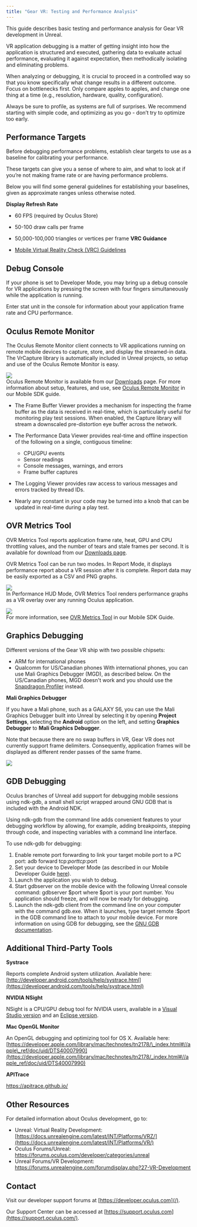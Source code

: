```yaml
---
title: "Gear VR: Testing and Performance Analysis"
---
```

This guide describes basic testing and performance analysis for Gear VR development in Unreal.

VR application debugging is a matter of getting insight into how the application is structured and executed, gathering data to evaluate actual performance, evaluating it against expectation, then methodically isolating and eliminating problems.

When analyzing or debugging, it is crucial to proceed in a controlled way so that you know specifically what change results in a different outcome. Focus on bottlenecks first. Only compare apples to apples, and change one thing at a time (e.g., resolution, hardware, quality, configuration).

Always be sure to profile, as systems are full of surprises. We recommend starting with simple code, and optimizing as you go - don’t try to optimize too early.

## Performance Targets

Before debugging performance problems, establish clear targets to use as a baseline for calibrating your performance.

These targets can give you a sense of where to aim, and what to look at if you’re not making frame rate or are having performance problems.

Below you will find some general guidelines for establishing your baselines, given as approximate ranges unless otherwise noted.

**Display Refresh Rate**

* 60 FPS (required by Oculus Store)
* 50-100 draw calls per frame
* 50,000-100,000 triangles or vertices per frame
**VRC Guidance**

* [Mobile Virtual Reality Check (VRC) Guidelines](/documentation/publish/latest/concepts/publish-mobile-req/)
## Debug Console

If your phone is set to Developer Mode, you may bring up a debug console for VR applications by pressing the screen with four fingers simultaneously while the application is running.

Enter stat unit in the console for information about your application frame rate and CPU performance.

## Oculus Remote Monitor

The Oculus Remote Monitor client connects to VR applications running on remote mobile devices to capture, store, and display the streamed-in data. The VrCapture library is automatically included in Unreal projects, so setup and use of the Oculus Remote Monitor is easy.

![](/images/documentation-unreal-latest-concepts-unreal-debug-gearvr-0.png)  
Oculus Remote Monitor is available from our [Downloads](/downloads/unreal-engine/) page. For more information about setup, features, and use, see [Oculus Remote Monitor](/documentation/mobilesdk/latest/concepts/mobile-remote-monitor/) in our Mobile SDK guide.

* The Frame Buffer Viewer provides a mechanism for inspecting the frame buffer as the data is received in real-time, which is particularly useful for monitoring play test sessions. When enabled, the Capture library will stream a downscaled pre-distortion eye buffer across the network.
* The Performance Data Viewer provides real-time and offline inspection of the following on a single, contiguous timeline:
	+ CPU/GPU events
	+ Sensor readings
	+ Console messages, warnings, and errors
	+ Frame buffer captures

* The Logging Viewer provides raw access to various messages and errors tracked by thread IDs.
* Nearly any constant in your code may be turned into a knob that can be updated in real-time during a play test.
## OVR Metrics Tool

OVR Metrics Tool reports application frame rate, heat, GPU and CPU throttling values, and the number of tears and stale frames per second. It is available for download from our [Downloads page](/downloads/).

OVR Metrics Tool can be run two modes. In Report Mode, it displays performance report about a VR session after it is complete. Report data may be easily exported as a CSV and PNG graphs.

![](/images/documentation-unreal-latest-concepts-unreal-debug-gearvr-1.png)  
In Performance HUD Mode, OVR Metrics Tool renders performance graphs as a VR overlay over any running Oculus application.

![](/images/documentation-unreal-latest-concepts-unreal-debug-gearvr-2.jpg)  
For more information, see [OVR Metrics Tool](/documentation/mobilesdk/latest/concepts/mobile-ovrmetricstool/) in our Mobile SDK Guide.

## Graphics Debugging

Different versions of the Gear VR ship with two possible chipsets:

* ARM for international phones
* Qualcomm for US/Canadian phones
With international phones, you can use Mali Graphics Debugger (MGD), as described below. On the US/Canadian phones, MGD doesn't work and you should use the [Snapdragon Profiler](https://developer.qualcomm.com/software/snapdragon-profiler) instead.

**Mali Graphics Debugger**

If you have a Mali phone, such as a GALAXY S6, you can use the Mali Graphics Debugger built into Unreal by selecting it by opening **Project Settings**, selecting the **Android** option on the left, and setting **Graphics Debugger** to **Mali Graphics Debugger**.

Note that because there are no swap buffers in VR, Gear VR does not currently support frame delimiters. Consequently, application frames will be displayed as different render passes of the same frame.

![](/images/documentation-unreal-latest-concepts-unreal-debug-gearvr-3.png)  
## GDB Debugging

Oculus branches of Unreal add support for debugging mobile sessions using ndk-gdb, a small shell script wrapped around GNU GDB that is included with the Android NDK.

Using ndk-gdb from the command line adds convenient features to your debugging workflow by allowing, for example, adding breakpoints, stepping through code, and inspecting variables with a command line interface.

To use ndk-gdb for debugging:

1. Enable remote port forwarding to link your target mobile port to a PC port: adb forward tcp:$port tcp:$port
2. Set your device to Developer Mode (as described in our Mobile Developer Guide [here](/documentation/mobilesdk/latest/concepts/mobile-troublesh-device-run-app-outside/)).
3. Launch the application you wish to debug.
4. Start gdbserver on the mobile device with the following Unreal console command: gdbserver $port where $port is your port number. You application should freeze, and will now be ready for debugging.
5. Launch the ndk-gdb client from the command line on your computer with the command gdb.exe. When it launches, type target remote :$port in the GDB command line to attach to your mobile device.
For more information on using GDB for debugging, see the [GNU GDB documentation](https://www.gnu.org/software/gdb/documentation/).

## Additional Third-Party Tools

**Systrace**

Reports complete Android system utilization. Available here: [http://developer.android.com/tools/help/systrace.html](https://developer.android.com/tools/help/systrace.html)

**NVIDIA NSight**

NSight is a CPU/GPU debug tool for NVIDIA users, available in a [Visual Studio version](https://developer.nvidia.com/nvidia-nsight-visual-studio-edition) and an [Eclipse version](https://developer.nvidia.com/nsight-eclipse-edition).

**Mac OpenGL Monitor**

An OpenGL debugging and optimizing tool for OS X. Available here: [https://developer.apple.com/library/mac/technotes/tn2178/\_index.html#//apple\_ref/doc/uid/DTS40007990](https://developer.apple.com/library/mac/technotes/tn2178/_index.html#//apple_ref/doc/uid/DTS40007990)

**APITrace**

<https://apitrace.github.io/>

## Other Resources

For detailed information about Oculus development, go to:

* Unreal: Virtual Reality Development: [https://docs.unrealengine.com/latest/INT/Platforms/VRZ/](https://docs.unrealengine.com/latest/INT/Platforms/VR/)
* Oculus Forums/Unreal: <https://forums.oculus.com/developer/categories/unreal>
* Unreal Forums/VR Development: <https://forums.unrealengine.com/forumdisplay.php?27-VR-Development>
## Contact

Visit our developer support forums at [https://developer.oculus.com](/).

Our Support Center can be accessed at [https://support.oculus.com](https://support.oculus.com/).
